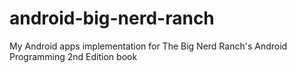 # android-big-nerd-ranch
My Android apps implementation for The Big Nerd Ranch's Android Programming 2nd Edition book
